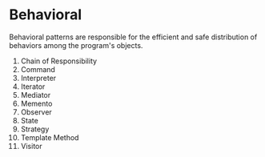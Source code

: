 # Behavioral

Behavioral patterns are responsible for the efficient and safe distribution of behaviors among the program's objects.

1. Chain of Responsibility
1. Command
1. Interpreter
1. Iterator
1. Mediator
1. Memento
1. Observer
1. State
1. Strategy
1. Template Method
1. Visitor

